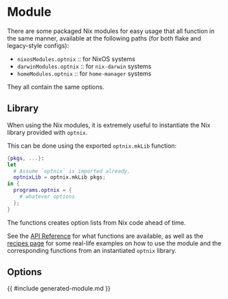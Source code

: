 # Module

There are some packaged Nix modules for easy usage that all function in the same
manner, available at the following paths (for both flake and legacy-style
configs):

- `nixosModules.optnix` :: for NixOS systems
- `darwinModules.optnix` :: for `nix-darwin` systems
- `homeModules.optnix` :: for `home-manager` systems

They all contain the same options.

## Library

When using the Nix modules, it is extremely useful to instantiate the Nix
library provided with `optnix`.

This can be done using the exported `optnix.mkLib` function:

```nix
{pkgs, ...}:
let
  # Assume `optnix` is imported already.
  optnixLib = optnix.mkLib pkgs;
in {
  programs.optnix = {
    # whatever options
  };
}
```

The functions creates option lists from Nix code ahead of time.

See the [API Reference](../reference.md) for what functions are available, as
well as the [recipes page](../recipes/index.md) for some real-life examples on
how to use the module and the corresponding functions from an instantiated
`optnix` library.

## Options

{{ #include generated-module.md }}
